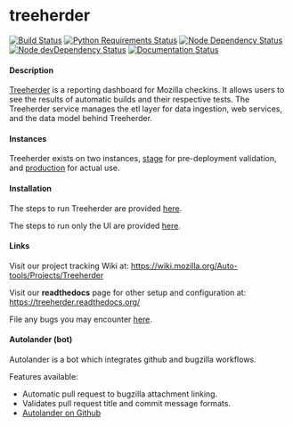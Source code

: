 treeherder
==================
[![Build Status](https://travis-ci.org/mozilla/treeherder.png?branch=master)](https://travis-ci.org/mozilla/treeherder)
[![Python Requirements Status](https://requires.io/github/mozilla/treeherder/requirements.svg?branch=master)](https://requires.io/github/mozilla/treeherder/requirements/?branch=master)
[![Node Dependency Status](https://david-dm.org/mozilla/treeherder.svg)](https://david-dm.org/mozilla/treeherder)
[![Node devDependency Status](https://david-dm.org/mozilla/treeherder/dev-status.svg)](https://david-dm.org/mozilla/treeherder#info=devDependencies)
[![Documentation Status](https://readthedocs.org/projects/treeherder/badge/?version=latest)](https://readthedocs.org/projects/treeherder/?badge=latest)


#### Description
[Treeherder](https://treeherder.mozilla.org) is a reporting dashboard for Mozilla checkins. It allows users to see the results of automatic builds and their respective tests. The Treeherder service manages the etl layer for data ingestion, web services, and the data model behind Treeherder.


#### Instances
Treeherder exists on two instances, [stage](https://treeherder.allizom.org) for pre-deployment validation, and [production](https://treeherder.mozilla.org) for actual use.


#### Installation
The steps to run Treeherder are provided [here](https://treeherder.readthedocs.org/installation.html).

The steps to run only the UI are provided [here](https://treeherder.readthedocs.org/ui/installation.html).


#### Links

Visit our project tracking Wiki at:
https://wiki.mozilla.org/Auto-tools/Projects/Treeherder

Visit our **readthedocs** page for other setup and configuration at:
https://treeherder.readthedocs.org/

File any bugs you may encounter [here](https://bugzilla.mozilla.org/enter_bug.cgi?product=Tree+Management&component=Treeherder).

#### Autolander (bot)

Autolander is a bot which integrates github and bugzilla workflows.

Features available:
  - Automatic pull request to bugzilla attachment linking.
  - Validates pull request title and commit message formats.
  - [Autolander on Github](https://github.com/mozilla/autolander)
